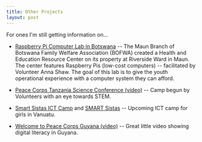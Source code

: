 ```yaml
---
title: Other Projects
layout: post
---
```


For ones I'm still getting information on...

- [Raspberry Pi Computer Lab in Botswana](http://thefergusonpage.com/Pi_lab.html) -- The Maun Branch of Botswana Family Welfare Association (BOFWA) created a Health and Education Resource Center on its property at Riverside Ward in Maun. The center features Raspberry Pis (low-cost computers) -- facilitated by Volunteer Anna Shaw. The goal of this lab is to give the youth operational experience with a computer system they can afford.

- [Peace Corps Tanzania Science Conference (video)](https://www.youtube.com/watch?v=X_5Ym-Udb1g) -- Camp begun by Volunteers with an eye towards STEM.

- [Smart Sistas ICT Camp](http://www.smartsistas.vu/) and [SMART Sistas](https://www.facebook.com/smartsistas) -- Upcoming ICT camp for girls in Vanuatu.

- [Welcome to Peace Corps Guyana (video)](https://www.youtube.com/watch?v=ohmDmgr7Y3g) -- Great little video showing digital literacy in Guyana.

